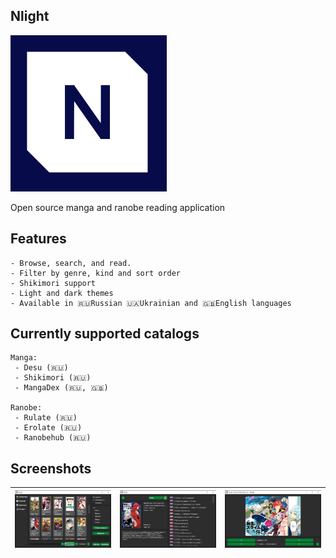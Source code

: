 ## Nlight

![Nlight](./.github/Images/app_icon.png)

Open source manga and ranobe reading application


## Features
    - Browse, search, and read.
    - Filter by genre, kind and sort order
    - Shikimori support
    - Light and dark themes
    - Available in 🇷🇺Russian 🇺🇦Ukrainian and 🇬🇧English languages


## Currently supported catalogs
    Manga:
     - Desu (🇷🇺)
     - Shikimori (🇷🇺)
     - MangaDex (🇷🇺, 🇬🇧)

    Ranobe:
     - Rulate (🇷🇺)
     - Erolate (🇷🇺)
     - Ranobehub (🇷🇺)


## Screenshots
| ![desu_1](./.github/Screenshots/nl_1.png) | ![desu_2](./.github/Screenshots/nl_2.png) | ![desu_3](./.github/Screenshots/nl_3.png) |
|-------------------------------------------|-------------------------------------------|-------------------------------------------|
